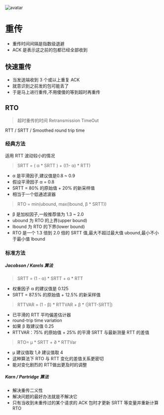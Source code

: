 ![avatar](http://pythonup.cn/static/public/picture/112.jpg)

# 重传

* 重传时间间隔是指数级退避
* ACK 是表示这之前的包都已经全部收到

## 快速重传

* 当发送端收到 3 个或以上重复 ACK
* 就意识到之前发的包可能丢了
* 于是⻢上进行重传,不用傻傻的等到超时再重传

## RTO
> 超时重传的时间 Retransmission TimeOut

RTT / SRTT / Smoothed round trip time

### 经典方法
适用 RTT 波动较小的情况
> SRTT = ( α * SRTT ) + ((1- α) * RTT)

* α 是平滑因子,建议值是0.8 ~ 0.9
* 假设平滑因子 α = 0.8
* SRTT = 80% 的原始值 + 20% 的新采样值
* 相当于一个低通滤波器

> RTO = min(ubound, max(lbound, β * SRTT))

* β 是加权因子,一般推荐值为 1.3 ~ 2.0
* ubound 为 RTO 的上界(upper bound)
* lbound 为 RTO 的下界(lower bound)
* RTO 是一个 1.3 倍到 2.0 倍的 SRTT 值,最大不超过最大值 ubound,最小不小于最小值 lbound

### 标准方法

##### Jacobson / Karels 算法

> SRTT = (1 - α) * SRTT + α * RTT

* 权重因子 α 的建议值是 0.125
* SRTT = 87.5% 的原始值 + 12.5% 的新采样值

> RTTVAR = (1 - β) * RTTVAR + β * (|RTT-SRTT|)

* 已平滑的 RTT 平均偏差估计器
* round-trip time variation
* 如果 β 取建议值 0.25
* RTTVAR：75% 的原始值 + 25% 的平滑 SRTT 与最新测量 RTT 的差值

> RTO= μ * SRTT + ∂ * RTTVar

* μ 建议值取 1,∂ 建议值取 4
* 这种算法下 RTO 与 RTT 变化的差值关系更密切
* 能对变化剧烈的 RTT做出更及时的调整

##### Karn / Partridge 算法

* 解决重传二义性
* 解决问题的最好办法就是不解决它
* 只有当收到未重传过的某个请求的 ACK 包时才更新 SRTT 等变量并重新计算RTO
